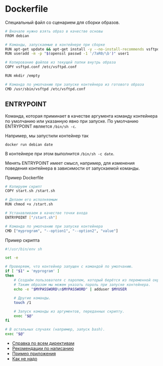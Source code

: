 # Dockerfile

Специальный файл со сценарием для сборки образов.

```bash
# Вначале нужно взять образ в качестве основы
FROM debian

# Команды, запускаемые в контейнере при сборке
RUN apt-get update && apt-get install -y --no-install-recommends vsftpd openssl
RUN useradd -m -p "$(openssl passwd -1 '/7aR0/\b')" user1

# Копирование файлов из текущей папки внутрь образа
COPY vsftpd.conf /etc/vsftpd.conf

RUN mkdir /empty

# Команда по умолчанию при запуске контейнера из готового образа
CMD /usr/sbin/vsftpd /etc/vsftpd.conf
```

## ENTRYPOINT

Команда, которая приминает в качестве аргумента команду контейнера по умолчанию или указанную явно при запуске. По умолчанию ENTRYPOINT является `/bin/sh -c`.

Например, мы запустили контейнер так

    docker run debian date

В контейнере при этом выполнится `/bin/sh -c date`.

Менять ENTRYPOINT имеет смысл, например, для изменения поведения контейнера в зависимости от запускаемой команды.

Пример Dockerfile

```bash
# Копируем скрипт
COPY start.sh /start.sh

# Делаем его исполняемым
RUN chmod +x /start.sh

# Устанавливаем в качестве точки входа
ENTRYPOINT ["/start.sh"]

# Команда по умолчанию при запуске контейнера
CMD ["myprogram", "--option1", "--option2", "value"]
```

Пример скрипта

```bash
#!/usr/bin/env sh

set -e

# Проверяем, что контейнер запущен с командой по умолчанию.
if [ "$1" = 'myprogram' ]
then
    # Создаём пользователя с паролем, который берётся из переменной окружения.
    # Таким образом мы можем указать пароль при запуске контейнера.
    echo -e "$MYPASSWORD\n$MYPASSWORD" | adduser $MYUSER
    
    # Другие команды.
    touch /1

    # Запуск команды из аргументов, переданных скрипту.
    exec "$@"
fi

# В остальных случаях (например, запуск bash).
exec "$@"
```

- [Справка по всем директивам](https://docs.docker.com/engine/reference/builder/)
- [Рекомендации по написанию](https://docs.docker.com/develop/develop-images/dockerfile_best-practices/)
- [Пример приложения](https://docs.docker.com/get-started/02_our_app/)
- [Как не надо](https://codefresh.io/containers/docker-anti-patterns/)
